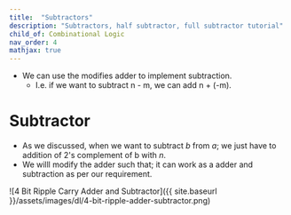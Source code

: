 ```yaml
---
title:  "Subtractors"
description: "Subtractors, half subtractor, full subtractor tutorial"
child_of: Combinational Logic
nav_order: 4
mathjax: true
---
```


- We can use the modifies adder to implement subtraction.
    - I.e. if we want to subtract n - m, we can add n + (-m).

# Subtractor

- As we discussed, when we want to subtract *b* from *a*; we just have to addition of 2's complement of b with *n*.
- We willl modify the adder such that; it can work as a adder and subtraction as per our requirement.

![4 Bit Ripple Carry Adder and Subtractor]({{ site.baseurl }}/assets/images/dl/4-bit-ripple-adder-subtractor.png)

